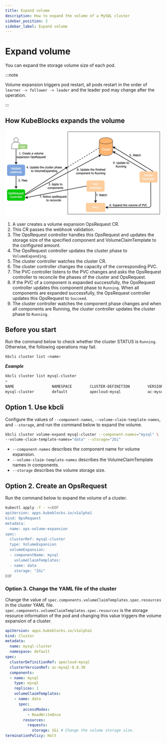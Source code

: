 ```yaml
---
title: Expand volume
description: How to expand the volume of a MySQL cluster
sidebar_position: 3
sidebar_label: Expand volume
---
```


# Expand volume
You can expand the storage volume size of each pod.

:::note

Volume expansion triggers pod restart, all pods restart in the order of `learner -> follower -> leader` and the leader pod may change after the operation.

:::

## How KubeBlocks expands the volume

![Expand volume](./../../../img/mysql_cluster_expand_volume.png)

1. A user creates a volume expansion OpsRequest CR.
2. This CR passes the webhook validation.
3. The OpsRequest controller handles this OpsRequest and updates the storage size of the specified component and VolumeClaimTemplate to the configured amount.
4. The OpsRequest controller updates the cluster phase to `VolumeExpanding`.
5. The cluster controller watches the cluster CR.
6. The cluster controller changes the capacity of the corresponding PVC.
7. The PVC controller listens to the PVC changes and asks the OpsRequest controller to reconcile the phases of the cluster and OpsRequest.
8. If the PVC of a component is expanded successfully, the OpsRequest controller updates this component phase to `Running`. When all components are expanded successfully, the OpsRequest controller updates this OpsRequest to `Succeed`.
9. The cluster controller watches the component phase changes and when all components are Running, the cluster controller updates the cluster phase to `Running`.

## Before you start

Run the command below to check whether the cluster STATUS is `Running`. Otherwise, the following operations may fail.
```bash
kbcli cluster list <name>
```

***Example***

```bash
kbcli cluster list mysql-cluster
>
NAME                 NAMESPACE        CLUSTER-DEFINITION        VERSION                TERMINATION-POLICY        STATUS         CREATED-TIME
mysql-cluster        default          apecloud-mysql            ac-mysql-8.0.30        Delete                    Running        Jan 29,2023 14:29 UTC+0800
```
   
## Option 1. Use kbcli

Configure the values of `--component-names`, `--volume-claim-template-names`, and `--storage`, and run the command below to expand the volume.
```bash
kbcli cluster volume-expand mysql-cluster --component-names="mysql" \
--volume-claim-template-names="data" --storage="2Gi"
```

- `--component-names` describes the component name for volume expansion.
- `--volume-claim-template-names` describes the VolumeClaimTemplate names in components.
- `--storage` describes the volume storage size.
   
## Option 2. Create an OpsRequest

Run the command below to expand the volume of a cluster.
```bash
kubectl apply -f - <<EOF
apiVersion: apps.kubeblocks.io/v1alpha1
kind: OpsRequest
metadata:
  name: ops-volume-expansion
spec:
  clusterRef: mysql-cluster
  type: VolumeExpansion
  volumeExpansion:
  - componentName: mysql
    volumeClaimTemplates:
  - name: data
    storage: "2Gi"
EOF
```

### Option 3. Change the YAML file of the cluster

Change the value of `spec.components.volumeClaimTemplates.spec.resources` in the cluster YAML file. `spec.components.volumeClaimTemplates.spec.resources` is the storage resource information of the pod and changing this value triggers the volume expansion of a cluster. 

```yaml
apiVersion: apps.kubeblocks.io/v1alpha1
kind: Cluster
metadata:
  name: mysql-cluster
  namespace: default
spec:
  clusterDefinitionRef: apecloud-mysql
  clusterVersionRef: ac-mysql-8.0.30
  components:
  - name: mysql
    type: mysql
    replicas: 1
    volumeClaimTemplates:
    - name: data
      spec:
        accessModes:
          - ReadWriteOnce
        resources:
          requests:
            storage: 1Gi # Change the volume storage size.
terminationPolicy: Halt
```
